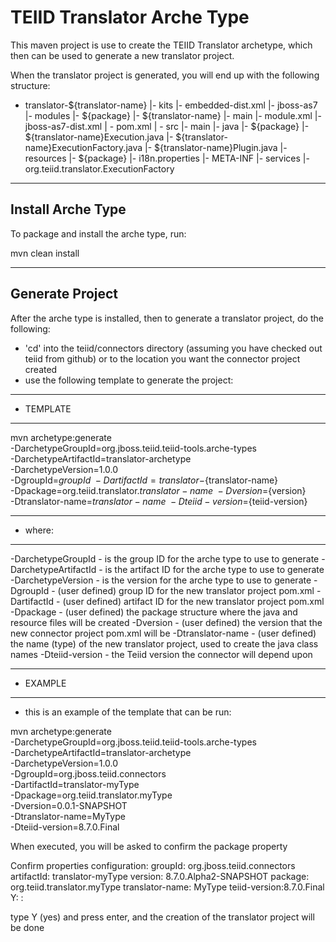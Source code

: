 TEIID Translator Arche Type
================

This maven project is use to create the TEIID Translator archetype, which then can be used to generate a new translator project.

When the translator project is generated, you will end up with the following structure:

-  translator-${translator-name}
	|-	kits
		|-	embedded-dist.xml
		|-	jboss-as7
			|-	modules
				|-	${package}
					|-	${translator-name}
						|-	main
							|-	module.xml
		|-	jboss-as7-dist.xml 
	| -	pom.xml
	| -	src
		|-	main
			|-	java
				|-	${package}
					|-	${translator-name}Execution.java
					|-	${translator-name}ExecutionFactory.java
					|-	${translator-name}Plugin.java
			|-	resources
				|-	${package}
						|-	i18n.properties
				|-	META-INF
					|-	services
						|-	org.teiid.translator.ExecutionFactory


-------
Install Arche Type
-------

To package and install the arche type, run:

mvn clean install 


-----------
Generate Project
-----------

After the arche type is installed, then to generate a translator project, do the following:

-  'cd' into the teiid/connectors directory (assuming you have checked out teiid from github) or to the
	location you want the connector project created
-  use the following template to generate the project:

***********
* TEMPLATE
***********

mvn archetype:generate                                 \
  -DarchetypeGroupId=org.jboss.teiid.teiid-tools.arche-types               \
  -DarchetypeArtifactId=translator-archetype          \
  -DarchetypeVersion=1.0.0               \
  -DgroupId=${groupId}   				\
  -DartifactId=translator-${translator-name}	\
  -Dpackage=org.teiid.translator.${translator-name}    \
  -Dversion=${version}    \
  -Dtranslator-name=${translator-name}   \
  -Dteiid-version=${teiid-version}
  

********
* where:
********

  -DarchetypeGroupId    -  is the group ID for the arche type to use to generate
  -DarchetypeArtifactId -  is the artifact ID for the arche type to use to generate
  -DarchetypeVersion	-  is the version for the arche type to use to generate
  -DgroupId		-  (user defined) group ID for the new translator project pom.xml
  -DartifactId		-  (user defined) artifact ID for the new translator project pom.xml
  -Dpackage		-  (user defined) the package structure where the java and resource files will be created
  -Dversion		-  (user defined) the version that the new connector project pom.xml will be
  -Dtranslator-name	-  (user defined) the name (type) of the new translator project, used to create the java class names
  -Dteiid-version   -  the Teiid version the connector will depend upon

*********
* EXAMPLE
*********

-  this is an example of the template that can be run:

mvn archetype:generate       \
  -DarchetypeGroupId=org.jboss.teiid.teiid-tools.arche-types   \
  -DarchetypeArtifactId=translator-archetype  \
  -DarchetypeVersion=1.0.0  \
  -DgroupId=org.jboss.teiid.connectors  \
  -DartifactId=translator-myType  \
  -Dpackage=org.teiid.translator.myType    \
  -Dversion=0.0.1-SNAPSHOT	\
  -Dtranslator-name=MyType  \
  -Dteiid-version=8.7.0.Final



When executed, you will be asked to confirm the package property

Confirm properties configuration:
groupId: org.jboss.teiid.connectors
artifactId: translator-myType
version: 8.7.0.Alpha2-SNAPSHOT
package: org.teiid.translator.myType
translator-name: MyType
teiid-version:8.7.0.Final
 Y: : 

type Y (yes) and press enter, and the creation of the translator project will be done


